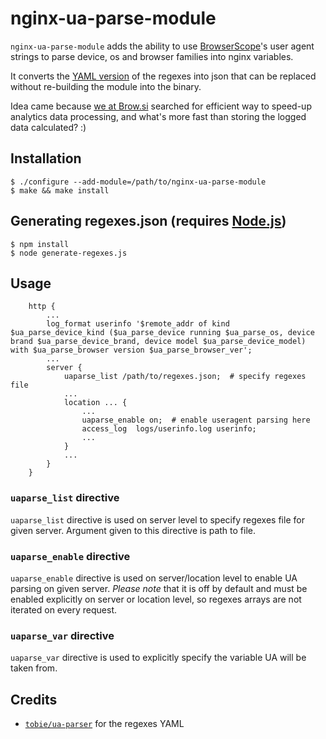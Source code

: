 # nginx-ua-parse-module

`nginx-ua-parse-module` adds the ability to use [BrowserScope](http://www.browserscope.org)'s user agent strings to parse device, os and browser families into nginx variables.

It converts the [YAML version](https://raw.githubusercontent.com/ua-parser/uap-core/master/regexes.yaml) of the regexes into json that can be replaced without re-building the module into the binary.

Idea came because [we at Brow.si](https://brow.si) searched for efficient way to speed-up analytics data processing, and what's more fast than storing the logged data calculated? :)

## Installation

    $ ./configure --add-module=/path/to/nginx-ua-parse-module
    $ make && make install

## Generating regexes.json (requires [Node.js](http://nodejs.org))

    $ npm install
    $ node generate-regexes.js

## Usage
```
    http {
        ...
        log_format userinfo '$remote_addr of kind $ua_parse_device_kind ($ua_parse_device running $ua_parse_os, device brand $ua_parse_device_brand, device model $ua_parse_device_model) with $ua_parse_browser version $ua_parse_browser_ver';
        ...
        server {
            uaparse_list /path/to/regexes.json;  # specify regexes file
            ...
            location ... {
                ...
                uaparse_enable on;  # enable useragent parsing here
                access_log	logs/userinfo.log userinfo;
                ...
            }
            ...
        }
    }
```

### `uaparse_list` directive

`uaparse_list` directive is used on server level to specify regexes file for given server. Argument given to this directive is path to file.

### `uaparse_enable` directive

`uaparse_enable` directive is used on server/location level to enable UA parsing on given server. *Please note* that it is off by default and must be enabled explicitly on server or location level, so regexes arrays are not iterated on every request.

### `uaparse_var` directive

`uaparse_var` directive is used to explicitly specify the variable UA will be taken from.

## Credits
* [`tobie/ua-parser`](https://github.com/tobie/ua-parser) for the regexes YAML
